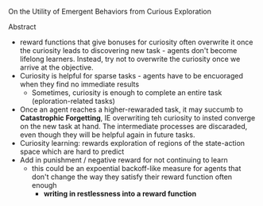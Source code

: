 On the Utility of Emergent Behaviors from Curious Exploration

Abstract
- reward functions that give bonuses for curiosity often overwrite it once the curiosity leads to discovering new task - agents don't become lifelong learners. Instead, try not to overwrite the curiosity once we arrive at the objective. 
- Curiosity is helpful for sparse tasks - agents have to be encuoraged when they find no immediate results
    - Sometimes, curiosity is enough to complete an entire task (eploration-related tasks)
- Once an agent reaches a higher-rewaraded task, it may succumb to __Catastrophic Forgetting__, IE overwriting teh curiosity to  insted converge on the new task at hand. The intermediate processes are discaraded, even though they will be helpful again in future tasks. 
- Curiosity learning: rewards exploration of regions of the state-action space which are hard to predict
- Add in punishment / negative reward for not continuing to learn
    - this could be an expoential backoff-like measure for agents that don't change the way they satisfy their reward function often enough
        - __writing in restlessness into a reward function__ 